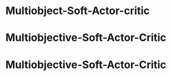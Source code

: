 # Multiobject-Soft-Actor-critic
# Multiobjective-Soft-Actor-Critic
# Multiobjective-Soft-Actor-Critic
